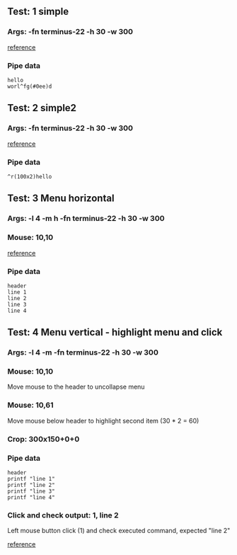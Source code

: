 ## Test: 1 simple

### Args: -fn terminus-22 -h 30 -w 300

[reference](./integration-tests/reference_01.gif)

### Pipe data


```
hello
worl^fg(#0ee)d
```

## Test: 2 simple2

### Args: -fn terminus-22 -h 30 -w 300

[reference](./integration-tests/reference_02.gif)

### Pipe data

```
^r(100x2)hello
```

## Test: 3 Menu horizontal

### Args: -l 4 -m h -fn terminus-22 -h 30 -w 300

### Mouse: 10,10

[reference](./integration-tests/reference_03-menu-horizontal-open-popup.gif)
### Pipe data

```
header
line 1
line 2
line 3
line 4
```

## Test: 4 Menu vertical - highlight menu and click

### Args: -l 4 -m -fn terminus-22 -h 30 -w 300

### Mouse: 10,10
Move mouse to the header to uncollapse menu

### Mouse: 10,61
Move mouse below header to highlight second item (30 * 2 = 60)

### Crop: 300x150+0+0

### Pipe data

```
header
printf "line 1"
printf "line 2"
printf "line 3"
printf "line 4"
```

### Click and check output: 1, line 2

Left mouse button click (1) and check executed command, expected "line 2" 

[reference](./integration-tests/reference_04-menu-vertical-open-popup.gif)
